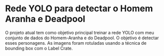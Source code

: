 # Rede YOLO para detectar o Homem Aranha e Deadpool
O projeto atual tem como objetivo principal treinar a rede YOLO com meu conjunto de dados do Homem-Aranha e do Deadpool. O objetivo é detectar esses personagens. As imagens foram rotuladas usando a técnica de bounding box com o Label Crate.
